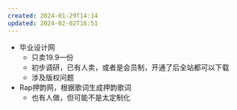 ```yaml
---
created: 2024-01-29T14:14
updated: 2024-02-02T16:51
---
```

- 毕业设计网
	- 只卖19.9一份
	- 初步调研，已有人卖，或者是会员制，开通了后全站都可以下载
	- 涉及版权问题
- Rap押韵网，根据歌词生成押韵歌词
	- 也有人做，但可能不是太定制化